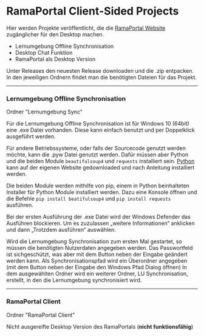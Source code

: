 # RamaPortal Client-Sided Projects

Hier werden Projekte veröffentlicht, die die [RamaPortal Website](https://portal.rama-mainz.de "Zum RamaPortal") zugänglicher für den Desktop machen.

* Lernumgebung Offline Synchronisation
* Desktop Chat Funktion
* RamaPortal als Desktop Version

Unter Releases den neuesten Release downloaden und die .zip entpacken. In den jeweiligen Ordnern findet man die benötigten Dateien für das Projekt.

__ __

### Lernumgebung Offline Synchronisation

Ordner "Lernumgebung Sync"

Für die Lernumgebung Offline Synchronisation ist für Windows 10 (64bit) eine .exe Datei vorhanden. Diese kann einfach benutzt und per Doppelklick ausgeführt
werden.

Für andere Betriebssysteme, oder falls der Sourcecode genutzt werden möchte, kann die .pyw Datei genutzt werden. Dafür müssen aber Python und
die beiden Module `beautifulsoup4` und `requests` installiert sein. [Python](https://www.python.org/downloads/ "Zum Python Download") kann auf
der eigenen Website gedownloaded und nach Anleitung installiert werden.

Die beiden Module werden mithilfe von pip, einem in Python beinhalteten
 Installer für Python Module installiert werden. Dazu eine Konsole öffnen und die Befehle `pip install beatifulsoup4` und `pip install requests`
 ausführen.

Bei der ersten Ausführung der .exe Datei wird der Windows Defender das Ausführen blockieren. Um es zuzulassen „weitere Informationen“ anklicken und dann „Trotzdem ausführen“ auswählen.

Wird die Lernumgebung Synchronisation zum ersten Mal gestartet, so müssen die benötigten Nutzerdaten angegeben werden. Das Passwortfeld ist sichgeschützt, was aber mit dem Button neben der Eingabe geändert werden kann.
Als Synchronisationspfad wird ein Überordner angegeben (mit dem Button neben der Eingabe den Windows Pfad Dialog öffnen) In dem ausgewählten Ordner wird ein weiterer Ordner, LU Synchronisation, erstellt, in den die Lernumgebung synchronisiert wird.

__ __

### RamaPortal Client

Ordner "RamaPortal Client"

Nicht ausgereifte Desktop Version des RamaPortals (**nicht funktionsfähig**)
